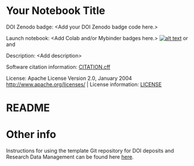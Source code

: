 # Your Notebook Title

DOI Zenodo badge: \<Add your DOI Zenodo badge code here.\>

Launch notebook: \<Add Colab and/or Mybinder badges here.\> [![alt text](https://colab.research.google.com/assets/colab-badge.svg "Title")](https://colab.research.google.com/github/) or and 

Description: \<Add description\> 

Software citation information: [CITATION.cff](CITATION.cff)

License: Apache License Version 2.0, January 2004 http://www.apache.org/licenses/ | License information: [LICENSE](LICENSE)

# README


# Other info

Instructions for using the template Git repository for DOI deposits and Research Data Management can be found here [here](https://github.com/orgs/semanticClimate/discussions/20).









